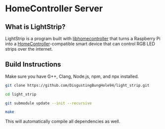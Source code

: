 # HomeController Server

## What is LightStrip?

LightStrip is a program built with [libhomecontroller](https://github.com/DisgustingBungHole94/libhomecontroller) that turns a Raspberry Pi into a [HomeController](https://github.com/DisgustingBungHole94/HomeController_server)-compatible smart device that can control RGB LED strips over the internet.

## Build Instructions

Make sure you have G++, Clang, Node.js, npm, and npx installed.

```sh
git clone https://github.com/DisgustingBungHole94/light_strip.git

cd light_strip

git submodule update --init --recursive

make
```

This will automatically compile all dependencies as well.